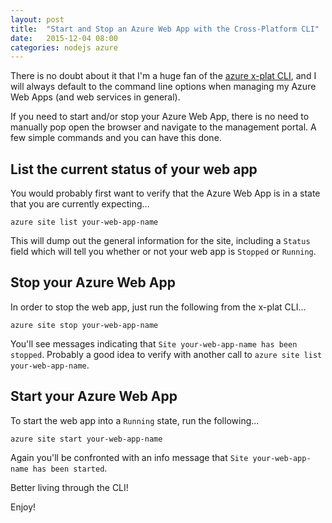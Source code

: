 ```yaml
---
layout: post
title:  "Start and Stop an Azure Web App with the Cross-Platform CLI"
date:   2015-12-04 08:00
categories: nodejs azure 
---
```

There is no doubt about it that I'm a huge fan of the [azure x-plat CLI](https://www.npmjs.com/package/azure), and I will always default to the command line options when managing my Azure Web Apps (and web services in general).

If you need to start and/or stop your Azure Web App, there is no need to manually pop open the browser and navigate to the management portal.  A few simple commands and you can have this done.

## List the current status of your web app

You would probably first want to verify that the Azure Web App is in a state that you are currently expecting...

```
azure site list your-web-app-name
```

This will dump out the general information for the site, including a `Status` field which will tell you whether or not your web app is `Stopped` or `Running`.

## Stop your Azure Web App

In order to stop the web app, just run the following from the x-plat CLI...

```
azure site stop your-web-app-name
```

You'll see messages indicating that `Site your-web-app-name has been stopped`.  Probably a good idea to verify with another call to `azure site list your-web-app-name`.

## Start your Azure Web App

To start the web app into a `Running` state, run the following...

```
azure site start your-web-app-name
```

Again you'll be confronted with an info message that `Site your-web-app-name has been started`.

Better living through the CLI!

Enjoy!